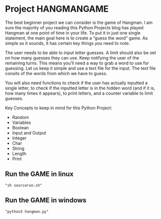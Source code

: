 # Project HANGMANGAME

The best beginner project we can consider is the game of Hangman. I am sure the majority of you reading this Python Projects blog has played Hangman at one point of time in your life. To put it in just one single statement, the main goal here is to create a “guess the word” game. As simple as it sounds, it has certain key things you need to note. 

The user needs to be able to input letter guesses.
A limit should also be set on how many guesses they can use.
Keep notifying the user of the remaining turns.
This means you’ll need a way to grab a word to use for guessing. Let us keep it simple and use a text file for the input. The text file consits of the words from which we have to guess.

You will also need functions to check if the user has actually inputted a single letter, to check if the inputted letter is in the hidden word (and if it is, how many times it appears), to print letters, and a counter variable to limit guesses.

Key Concepts to keep in mind for this Python Project:

* Random
* Variables
* Boolean
* Input and Output
* Integer
* Char
* String
* Length
* Print

## Run the GAME in linux

    "sh sourcerun.sh"

## Run the GAME in windows

    "python3 hangman.py"
